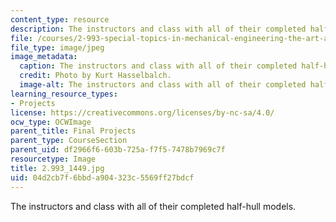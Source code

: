 ```yaml
---
content_type: resource
description: The instructors and class with all of their completed half-hull models.
file: /courses/2-993-special-topics-in-mechanical-engineering-the-art-and-science-of-boat-design-january-iap-2007/04d2cb7f6bbda904323c5569ff27bdcf_29931449.jpg
file_type: image/jpeg
image_metadata:
  caption: The instructors and class with all of their completed half-hull models.
  credit: Photo by Kurt Hasselbalch.
  image-alt: The instructors and class with all of their completed half-hull models.
learning_resource_types:
- Projects
license: https://creativecommons.org/licenses/by-nc-sa/4.0/
ocw_type: OCWImage
parent_title: Final Projects
parent_type: CourseSection
parent_uid: df2966f6-603b-725a-f7f5-7478b7969c7f
resourcetype: Image
title: 2.993_1449.jpg
uid: 04d2cb7f-6bbd-a904-323c-5569ff27bdcf
---
```

The instructors and class with all of their completed half-hull models.